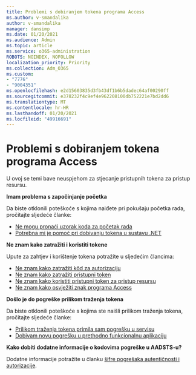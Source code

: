 ```yaml
---
title: Problemi s dobiranjem tokena programa Access
ms.author: v-smandalika
author: v-smandalika
manager: dansimp
ms.date: 01/20/2021
ms.audience: Admin
ms.topic: article
ms.service: o365-administration
ROBOTS: NOINDEX, NOFOLLOW
localization_priority: Priority
ms.collection: Adm_O365
ms.custom:
- "7776"
- "9004351"
ms.openlocfilehash: e2d15603835d3fb43df1b6b5dadec64af00290ff
ms.sourcegitcommit: e378232f4c9ef4e962208100db752221e7bd2dd6
ms.translationtype: MT
ms.contentlocale: hr-HR
ms.lasthandoff: 01/20/2021
ms.locfileid: "49916691"
---
```

# <a name="issues-with-getting-access-tokens"></a>Problemi s dobiranjem tokena programa Access

U ovoj se temi bave neuspjehom za stjecanje pristupnih tokena za pristup resursu.

**Imam problema s započinjanje početka**

Da biste otklonili poteškoće s kojima naiđete pri pokušaju početka rada, pročitajte sljedeće članke:

- [Ne mogu pronaći uzorak koda za početak rada](https://docs.microsoft.com/azure/active-directory/develop/sample-v2-code) 
- [Potrebna mi je pomoć pri dobivanju tokena u sustavu .NET](https://docs.microsoft.com/azure/active-directory/develop/authentication-flows-app-scenarios)

**Ne znam kako zatražiti i koristiti tokene**

Upute za zahtjev i korištenje tokena potražite u sljedećim člancima:

- [Ne znam kako zatražiti kôd za autorizaciju](https://docs.microsoft.com/azure/active-directory/develop/v2-oauth2-auth-code-flow#request-an-authorization-code) 
- [Ne znam kako zatražiti pristupni token](https://docs.microsoft.com/azure/active-directory/develop/v2-oauth2-auth-code-flow#use-the-authorization-code-to-request-an-access-token) 
- [Ne znam kako koristiti pristupni token za pristup resursu](https://docs.microsoft.com/azure/active-directory/develop/v2-oauth2-auth-code-flow#use-the-access-token-to-access-the-resource) 
- [Ne znam kako osvježiti znak programa Access](https://docs.microsoft.com/azure/active-directory/develop/v2-oauth2-auth-code-flow#refreshing-the-access-tokens)

**Došlo je do pogreške prilikom traženja tokena**

Da biste otklonili poteškoće s kojima ste naišli prilikom traženja tokena, pročitajte sljedeće članke:

- [Prilikom traženja tokena primila sam pogrešku u servisu](https://docs.microsoft.com/azure/active-directory/develop/reference-aadsts-error-codes) 
- [Dobivam novu pogrešku u prethodno funkcionalnu aplikaciju](https://docs.microsoft.com/azure/active-directory/develop/reference-breaking-changes)

**Kako dobiti dodatne informacije o kodovima pogreške u AADSTS-u?**

Dodatne informacije potražite u članku [šifre pogrešaka autentičnosti i autorizacije](https://docs.microsoft.com/azure/active-directory/develop/reference-aadsts-error-codes).





